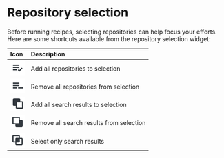 # Repository selection

Before running recipes, selecting repositories can help focus your efforts. Here are some shortcuts available from the repository selection widget:

| Icon | Description |
| :--- | :--- |
| ![Add all repositories to selection ](../.gitbook/assets/select-all.png) | Add all repositories to selection |
| ![Remove all repositories from selection](../.gitbook/assets/remove-all.png) | Remove all repositories from selection |
| ![Add all search results to current repository selection](../.gitbook/assets/add-selected.png) | Add all search results to selection |
| ![Remove all search results from current repository selection](../.gitbook/assets/remove-selected.png) | Remove all search results from selection |
| ![Only select repositories from search results](../.gitbook/assets/select-only.png) | Select only search results |

